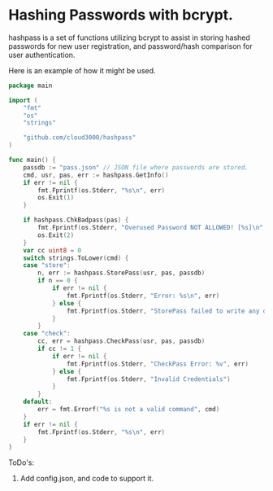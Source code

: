 # Hashing Passwords with bcrypt.
 hashpass is a set of functions utilizing bcrypt to assist in storing hashed passwords for new user registration, and password/hash comparison for user authentication.

Here is an example of how it might be used.

```go
package main

import (
	"fmt"
	"os"
	"strings"

	"github.com/cloud3000/hashpass"
)

func main() {
	passdb := "pass.json" // JSON file where passwords are stored.
	cmd, usr, pas, err := hashpass.GetInfo()
	if err != nil {
		fmt.Fprintf(os.Stderr, "%s\n", err)
		os.Exit(1)
	}

	if hashpass.ChkBadpass(pas) {
		fmt.Fprintf(os.Stderr, "Overused Password NOT ALLOWED! [%s]\n", pas)
		os.Exit(2)
	}
	var cc uint8 = 0
	switch strings.ToLower(cmd) {
	case "store":
		n, err := hashpass.StorePass(usr, pas, passdb)
		if n == 0 {
			if err != nil {
				fmt.Fprintf(os.Stderr, "Error: %s\n", err)
			} else {
				fmt.Fprintf(os.Stderr, "StorePass failed to write any data")
			}
		}
	case "check":
		cc, err = hashpass.CheckPass(usr, pas, passdb)
		if cc != 1 {
			if err != nil {
				fmt.Fprintf(os.Stderr, "CheckPass Error: %v", err)
			} else {
				fmt.Fprintf(os.Stderr, "Invalid Credentials")
			}
		}
	default:
		err = fmt.Errorf("%s is not a valid command", cmd)
	}
	if err != nil {
		fmt.Fprintf(os.Stderr, "%s\n", err)
	}
}


```
ToDo's: 
1. Add config.json, and code to support it.
